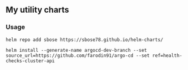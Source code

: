## My utility charts

### Usage

```
helm repo add sbose https://sbose78.github.io/helm-charts/
```

```
helm install --generate-name argocd-dev-branch --set source_url=https://github.com/farodin91/argo-cd --set ref=health-checks-cluster-api
```

